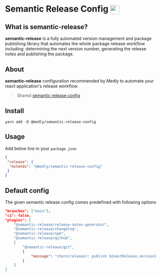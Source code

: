 # Semantic Release Config <img style="vertical-align: middle" height="30" src="https://gblobscdn.gitbook.com/spaces%2F-LGsE7zdvzHI5cG-XV6p%2Favatar.png?alt=media">

## What is semantic-release?

**semantic-release** is a fully automated version management and package publishing library that automates the whole package release workflow including: determining the next version number, generating the release notes and publishing the package.

## About

**semantic-release** configuration recommended by Medly to automate your react application's release workflow.

> Shared [semantic release config](https://semantic-release.gitbook.io/semantic-release/usage/configuration)

## Install

```shell
yarn add -D @medly/semantic-release-config
```

## Usage

Add below line in your `package.json`

```json
{
 "release": {
  "extends": "@medly/semantic-release-config"
 }
}
```

## Default config

The given semantic release config comes predefined with following options

```json
"branches": ["main"],
"ci": false,
"plugins": [
    "@semantic-release/release-notes-generator",
    "@semantic-release/changelog",
    "@semantic-release/npm",
    "@semantic-release/github",
    [
        "@semantic-release/git",
        {
            "message": "chore(release): publish ${nextRelease.version} version [skip ci]\n\n${nextRelease.notes}"
        }
    ]
]
```

